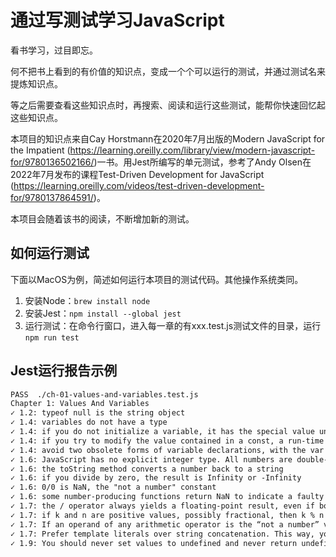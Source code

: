 # 通过写测试学习JavaScript

看书学习，过目即忘。

何不把书上看到的有价值的知识点，变成一个个可以运行的测试，并通过测试名来提炼知识点。

等之后需要查看这些知识点时，再搜索、阅读和运行这些测试，能帮你快速回忆起这些知识点。

本项目的知识点来自Cay Horstmann在2020年7月出版的Modern JavaScript for the Impatient (https://learning.oreilly.com/library/view/modern-javascript-for/9780136502166/)一书。用Jest所编写的单元测试，参考了Andy Olsen在2022年7月发布的课程Test-Driven Development for JavaScript (https://learning.oreilly.com/videos/test-driven-development-for/9780137864591/)。

本项目会随着该书的阅读，不断增加新的测试。

## 如何运行测试

下面以MacOS为例，简述如何运行本项目的测试代码。其他操作系统类同。

1. 安装Node：`brew install node`
2. 安装Jest：`npm install --global jest`
3. 运行测试：在命令行窗口，进入每一章的有xxx.test.js测试文件的目录，运行`npm run test`

## Jest运行报告示例

```markdown
PASS  ./ch-01-values-and-variables.test.js
Chapter 1: Values And Variables
✓ 1.2: typeof null is the string object
✓ 1.4: variables do not have a type
✓ 1.4: if you do not initialize a variable, it has the special value undefined
✓ 1.4: if you try to modify the value contained in a const, a run-time error occurs (4 ms)
✓ 1.4: avoid two obsolete forms of variable declarations, with the var keyword and with no keyword at all (misspelling creates a new variable)
✓ 1.6: JavaScript has no explicit integer type. All numbers are double-precision floating-point numbers. (1 ms)
✓ 1.6: the toString method converts a number back to a string
✓ 1.6: if you divide by zero, the result is Infinity or -Infinity
✓ 1.6: 0/0 is NaN, the "not a number" constant
✓ 1.6: some number-producing functions return NaN to indicate a faulty input
✓ 1.7: the / operator always yields a floating-point result, even if both operands are integers. e.g. 1/2 is 0.5, not 0 as it would be in Java or C++.
✓ 1.7: if k and n are positive values, possibly fractional, then k % n is the value that is obtained by subtracting n from k until the result is less than n
✓ 1.7: If an operand of any arithmetic operator is the “not a number” value NaN, the result is again NaN.
✓ 1.7: Prefer template literals over string concatenation. This way, you don’t have to remember what the + operator does to non-numeric operands.
✓ 1.9: You should never set values to undefined and never return undefined from a function, but always use null for missing values. (1 ms)
```

